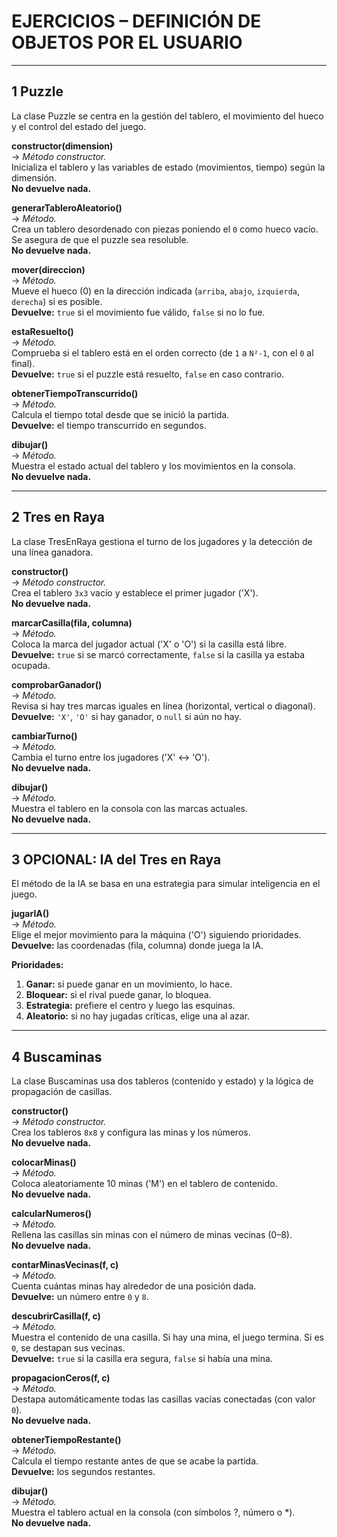 <h1>EJERCICIOS – DEFINICIÓN DE OBJETOS POR EL USUARIO</h1>

---

## 1 Puzzle

La clase Puzzle se centra en la gestión del tablero, el movimiento del hueco y el control del estado del juego.

**constructor(dimension)**  
-> *Método constructor.*  
Inicializa el tablero y las variables de estado (movimientos, tiempo) según la dimensión.  
**No devuelve nada.**

**generarTableroAleatorio()**  
-> *Método.*  
Crea un tablero desordenado con piezas poniendo el `0` como hueco vacío. Se asegura de que el puzzle sea resoluble.  
**No devuelve nada.**

**mover(direccion)**  
-> *Método.*  
Mueve el hueco (0) en la dirección indicada (`arriba`, `abajo`, `izquierda`, `derecha`) si es posible.  
**Devuelve:** `true` si el movimiento fue válido, `false` si no lo fue.

**estaResuelto()**  
-> *Método.*  
Comprueba si el tablero está en el orden correcto (de `1` a `N²-1`, con el `0` al final).  
**Devuelve:** `true` si el puzzle está resuelto, `false` en caso contrario.

**obtenerTiempoTranscurrido()**  
-> *Método.*  
Calcula el tiempo total desde que se inició la partida.  
**Devuelve:** el tiempo transcurrido en segundos.

**dibujar()**  
-> *Método.*  
Muestra el estado actual del tablero y los movimientos en la consola.  
**No devuelve nada.**

---

## 2 Tres en Raya

La clase TresEnRaya gestiona el turno de los jugadores y la detección de una línea ganadora.

**constructor()**  
-> *Método constructor.*  
Crea el tablero `3x3` vacío y establece el primer jugador ('X').  
**No devuelve nada.**

**marcarCasilla(fila, columna)**  
-> *Método.*  
Coloca la marca del jugador actual ('X' o 'O') si la casilla está libre.  
**Devuelve:** `true` si se marcó correctamente, `false` si la casilla ya estaba ocupada.

**comprobarGanador()**  
-> *Método.*  
Revisa si hay tres marcas iguales en línea (horizontal, vertical o diagonal).  
**Devuelve:** `'X'`, `'O'` si hay ganador, o `null` si aún no hay.

**cambiarTurno()**  
-> *Método.*  
Cambia el turno entre los jugadores ('X' ↔ 'O').  
**No devuelve nada.**

**dibujar()**  
-> *Método.*  
Muestra el tablero en la consola con las marcas actuales.  
**No devuelve nada.**

---

## 3 OPCIONAL: IA del Tres en Raya

El método de la IA se basa en una estrategia para simular inteligencia en el juego.

**jugarIA()**  
-> *Método.*  
Elige el mejor movimiento para la máquina ('O') siguiendo prioridades.  
**Devuelve:** las coordenadas (fila, columna) donde juega la IA.

**Prioridades:**
1. **Ganar:** si puede ganar en un movimiento, lo hace.  
2. **Bloquear:** si el rival puede ganar, lo bloquea.  
3. **Estrategia:** prefiere el centro y luego las esquinas.  
4. **Aleatorio:** si no hay jugadas críticas, elige una al azar.

---

## 4 Buscaminas

La clase Buscaminas usa dos tableros (contenido y estado) y la lógica de propagación de casillas.

**constructor()**  
-> *Método constructor.*  
Crea los tableros `8x8` y configura las minas y los números.  
**No devuelve nada.**

**colocarMinas()**  
-> *Método.*  
Coloca aleatoriamente 10 minas ('M') en el tablero de contenido.  
**No devuelve nada.**

**calcularNumeros()**  
-> *Método.*  
Rellena las casillas sin minas con el número de minas vecinas (0–8).  
**No devuelve nada.**

**contarMinasVecinas(f, c)**  
-> *Método.*  
Cuenta cuántas minas hay alrededor de una posición dada.  
**Devuelve:** un número entre `0` y `8`.

**descubrirCasilla(f, c)**  
-> *Método.*  
Muestra el contenido de una casilla. Si hay una mina, el juego termina. Si es `0`, se destapan sus vecinas.  
**Devuelve:** `true` si la casilla era segura, `false` si había una mina.

**propagacionCeros(f, c)**  
-> *Método.*  
Destapa automáticamente todas las casillas vacías conectadas (con valor `0`).  
**No devuelve nada.**

**obtenerTiempoRestante()**  
-> *Método.*  
Calcula el tiempo restante antes de que se acabe la partida.  
**Devuelve:** los segundos restantes.

**dibujar()**  
-> *Método.*  
Muestra el tablero actual en la consola (con símbolos ?, número o *).  
**No devuelve nada.**
